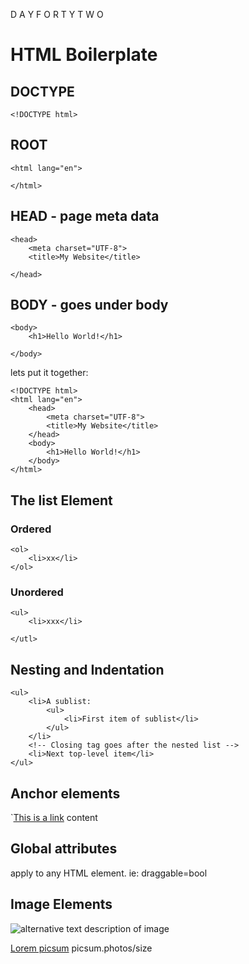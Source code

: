 D A Y F O R T Y T W O

# HTML Boilerplate

## DOCTYPE

`<!DOCTYPE html>`

## ROOT

```
<html lang="en">

</html>
```

## HEAD - page meta data

```commandline
<head>
    <meta charset="UTF-8">
    <title>My Website</title>
    
</head>
```

## BODY - goes under body

```
<body>
    <h1>Hello World!</h1>

</body>
```

lets put it together:

```
<!DOCTYPE html>
<html lang="en">
    <head>
        <meta charset="UTF-8">
        <title>My Website</title>
    </head>
    <body>
        <h1>Hello World!</h1>
    </body>
</html>
```

## The list Element

### Ordered
```
<ol>
    <li>xx</li>
</ol>
```

### Unordered

```
<ul>
    <li>xxx</li>

</utl>
```

## Nesting and Indentation

```
<ul>
    <li>A sublist:
        <ul>
            <li>First item of sublist</li>
        </ul>
    </li>
    <!-- Closing tag goes after the nested list -->
    <li>Next top-level item</li>
</ul>
```

## Anchor elements

`<a href="theurl.com" draggable=true>This is a link</a>
<tag attribute=value anotherattribute=value>content</tag>

## Global attributes
apply to any HTML element. ie: draggable=bool

## Image Elements
<img src="https://picsum.photos/200" alt="alternative text description of image" title="H O V E R T E X T"/>

[Lorem picsum](https://picsum.photos)
picsum.photos/size